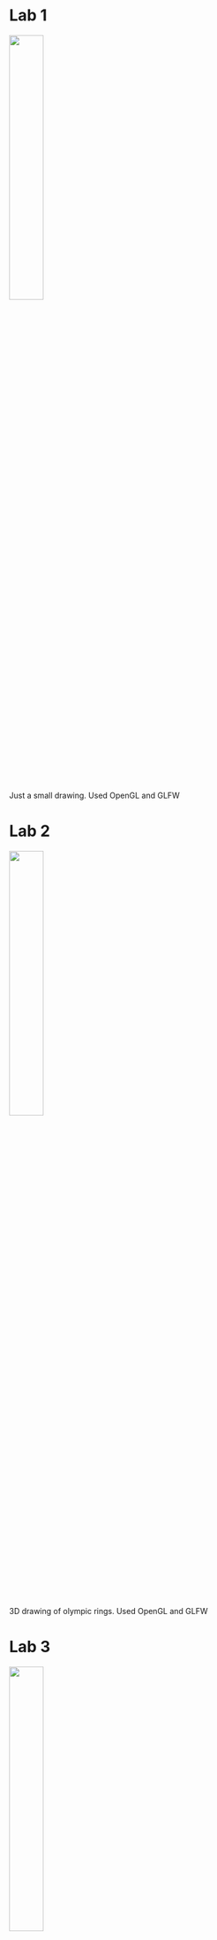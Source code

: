 # Lab 1
<img width="35%" src="https://github.com/user-attachments/assets/1258d067-485b-4818-a45d-af8e7be9bdd3" />     
<div>
  Just a small drawing. Used OpenGL and GLFW
</div>

# Lab 2
<img width="35%" src="https://github.com/user-attachments/assets/fa8459c9-aaf2-4ab3-8bd8-b0ded75f01e1" />
<div>
  3D drawing of olympic rings. Used OpenGL and GLFW
</div>

# Lab 3
<img width="35%" src="https://github.com/user-attachments/assets/9afe3287-93e6-4c2a-87c7-9924665275d9" />
<div>
  3D drawing of olympic rings with texture. Used OpenGL, GLFW, GLEW and stb-image
</div>

# Lab 4
<img width="35%" src="docs/lab4.webp" />
<div>
  3D drawing of olympic rings with texture and animation  . Used OpenGL, GLFW and stb-image
</div>
